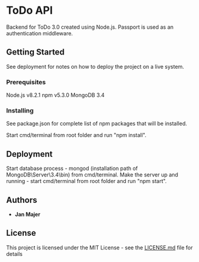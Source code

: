 # ToDo API

Backend for ToDo 3.0 created using Node.js. Passport is used as an authentication middleware.

## Getting Started

See deployment for notes on how to deploy the project on a live system.

### Prerequisites

Node.js v8.2.1
npm v5.3.0
MongoDB 3.4

### Installing

See package.json for complete list of npm packages that will be installed.

Start cmd/terminal from root folder and run "npm install".

## Deployment

Start database process - mongod (installation path of MongoDB\Server\3.4\bin) from cmd/terminal.
Make the server up and running  - start cmd/terminal from root folder and run "npm start".

## Authors

* **Jan Majer** 

## License

This project is licensed under the MIT License - see the [LICENSE.md](LICENSE.md) file for details
